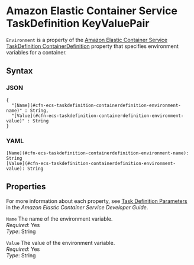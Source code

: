 # Amazon Elastic Container Service TaskDefinition KeyValuePair<a name="aws-properties-ecs-taskdefinition-containerdefinitions-environment"></a>

`Environment` is a property of the [Amazon Elastic Container Service TaskDefinition ContainerDefinition](aws-properties-ecs-taskdefinition-containerdefinitions.md) property that specifies environment variables for a container\.

## Syntax<a name="w2922ab1c21c10d102c21c49b5"></a>

### JSON<a name="aws-properties-ecs-taskdefinition-containerdefinitions-environment-syntax.json"></a>

```
{
  "[Name](#cfn-ecs-taskdefinition-containerdefinition-environment-name)" : String,
  "[Value](#cfn-ecs-taskdefinition-containerdefinition-environment-value)" : String 
}
```

### YAML<a name="aws-properties-ecs-taskdefinition-containerdefinitions-environment-syntax.yaml"></a>

```
[Name](#cfn-ecs-taskdefinition-containerdefinition-environment-name): String
[Value](#cfn-ecs-taskdefinition-containerdefinition-environment-value): String
```

## Properties<a name="w2922ab1c21c10d102c21c49b7"></a>

For more information about each property, see [Task Definition Parameters](https://docs.aws.amazon.com/AmazonECS/latest/developerguide//task_definition_parameters.html) in the *Amazon Elastic Container Service Developer Guide*\.

`Name`  <a name="cfn-ecs-taskdefinition-containerdefinition-environment-name"></a>
The name of the environment variable\.  
*Required*: Yes  
*Type*: String

`Value`  <a name="cfn-ecs-taskdefinition-containerdefinition-environment-value"></a>
The value of the environment variable\.  
*Required*: Yes  
*Type*: String